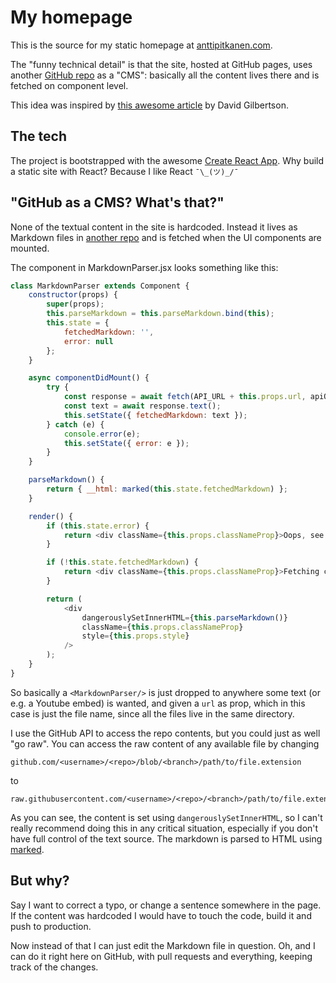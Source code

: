 # My homepage

This is the source for my static homepage at [anttipitkanen.com](http://anttipitkanen.com).

The "funny technical detail" is that the site, hosted at GitHub pages, uses another [GitHub repo](https://github.com/anttispitkanen/homepage-content) as a "CMS": basically all the content lives there and is fetched on component level.

This idea was inspired by [this awesome article](https://hackernoon.com/12-cool-things-you-can-do-with-github-f3e0424cf2f0) by David Gilbertson.

## The tech

The project is bootstrapped with the awesome [Create React App](https://github.com/facebookincubator/create-react-app). Why build a static site with React? Because I like React `¯\_(ツ)_/¯`

## "GitHub as a CMS? What's that?"

None of the textual content in the site is hardcoded. Instead it lives as Markdown files in [another repo](https://github.com/anttispitkanen/homepage-content) and is fetched when the UI components are mounted.

The component in MarkdownParser.jsx looks something like this:
```javascript
class MarkdownParser extends Component {
    constructor(props) {
        super(props);
        this.parseMarkdown = this.parseMarkdown.bind(this);
        this.state = {
            fetchedMarkdown: '',
            error: null
        };
    }

    async componentDidMount() {
        try {
            const response = await fetch(API_URL + this.props.url, apiOptions);
            const text = await response.text();
            this.setState({ fetchedMarkdown: text });
        } catch (e) {
            console.error(e);
            this.setState({ error: e });
        }
    }

    parseMarkdown() {
        return { __html: marked(this.state.fetchedMarkdown) };
    }

    render() {
        if (this.state.error) {
            return <div className={this.props.classNameProp}>Oops, see console for what went wrong!</div>;
        }

        if (!this.state.fetchedMarkdown) {
            return <div className={this.props.classNameProp}>Fetching content...</div>;
        }

        return (
            <div
                dangerouslySetInnerHTML={this.parseMarkdown()}
                className={this.props.classNameProp}
                style={this.props.style}
            />
        );
    }
}
```

So basically a `<MarkdownParser/>` is just dropped to anywhere some text (or e.g. a Youtube embed) is wanted, and given a `url` as prop, which in this case is just the file name, since all the files live in the same directory.

I use the GitHub API to access the repo contents, but you could just as well "go raw". You can access the raw content of any available file by changing
```
github.com/<username>/<repo>/blob/<branch>/path/to/file.extension
```
to
```
raw.githubusercontent.com/<username>/<repo>/<branch>/path/to/file.extension
```
As you can see, the content is set using `dangerouslySetInnerHTML`, so I can't really recommend doing this in any critical situation, especially if you don't have full control of the text source. The markdown is parsed to HTML using [marked](https://github.com/chjj/marked).

## But why?

Say I want to correct a typo, or change a sentence somewhere in the page. If the content was hardcoded I would have to touch the code, build it and push to production.

Now instead of that I can just edit the Markdown file in question. Oh, and I can do it right here on GitHub, with pull requests and everything, keeping track of the changes.